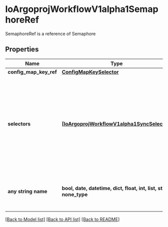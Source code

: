 # IoArgoprojWorkflowV1alpha1SemaphoreRef

SemaphoreRef is a reference of Semaphore

## Properties
Name | Type | Description | Notes
------------ | ------------- | ------------- | -------------
**config_map_key_ref** | [**ConfigMapKeySelector**](ConfigMapKeySelector.md) |  | [optional] 
**selectors** | [**[IoArgoprojWorkflowV1alpha1SyncSelector]**](IoArgoprojWorkflowV1alpha1SyncSelector.md) | Selectors is a list of references to dynamic values (like parameters, labels, annotations) that can be added to semaphore key to make concurrency more customizable | [optional] 
**any string name** | **bool, date, datetime, dict, float, int, list, str, none_type** | any string name can be used but the value must be the correct type | [optional]

[[Back to Model list]](../README.md#documentation-for-models) [[Back to API list]](../README.md#documentation-for-api-endpoints) [[Back to README]](../README.md)



